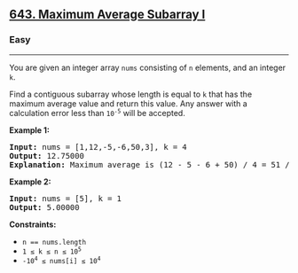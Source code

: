 <h2><a href="https://leetcode.com/problems/maximum-average-subarray-i">643. Maximum Average Subarray I</a></h2>
<h3>Easy</h3>
<hr>
<p>You are given an integer array <code>nums</code> consisting of <code>n</code> elements, and an integer <code>k</code>.</p>
<p>Find a contiguous subarray whose length is equal to <code>k</code> that has the maximum average value and return this value. Any answer with a calculation error less than <code>10<sup>-5</sup></code> will be accepted.</p>

<p><strong>Example 1:</strong></p>
<pre>
<strong>Input:</strong> nums = [1,12,-5,-6,50,3], k = 4
<strong>Output:</strong> 12.75000
<strong>Explanation:</strong> Maximum average is (12 - 5 - 6 + 50) / 4 = 51 / 4 = 12.75
</pre>

<p><strong>Example 2:</strong></p>
<pre>
<strong>Input:</strong> nums = [5], k = 1
<strong>Output:</strong> 5.00000
</pre>

<p><strong>Constraints:</strong></p>
<ul>
<li><code>n == nums.length</code></li>
<li><code>1 ≤ k ≤ n ≤ 10<sup>5</sup></code></li>
<li><code>-10<sup>4</sup> ≤ nums[i] ≤ 10<sup>4</sup></code></li>
</ul>
